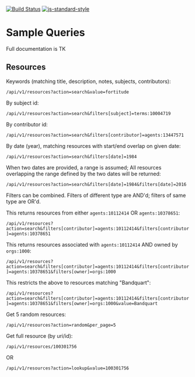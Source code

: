 [![Build Status](https://travis-ci.org/nypl-registry/registry-api.svg?branch=master)](https://travis-ci.org/nypl-registry/registry-api) [![js-standard-style](https://img.shields.io/badge/code%20style-standard-brightgreen.svg)](http://standardjs.com/)

# Sample Queries

Full documentation is TK

## Resources

Keywords (matching title, description, notes, subjects, contributors):

`/api/v1/resources?action=search&value=fortitude`

By subject id:

`/api/v1/resources?action=search&filters[subject]=terms:10004719`

By contributor id:

`/api/v1/resources?action=search&filters[contributor]=agents:13447571`

By date (year), matching resources with start/end overlap on given date:

`/api/v1/resources?action=search&filters[date]=1984`

When two dates are provided, a range is assumed; All resources overlapping the range defined by the two dates will be returned:

`/api/v1/resources?action=search&filters[date]=1984&filters[date]=2016`

Filters can be combined. Filters of different type are AND'd; filters of same type are OR'd.

This returns resources from either `agents:10112414` OR `agents:10378651`:

`/api/v1/resources?action=search&filters[contributor]=agents:10112414&filters[contributor]=agents:10378651`

This returns resources associated with `agents:10112414` AND owned by `orgs:1000`:

`/api/v1/resources?action=search&filters[contributor]=agents:10112414&filters[contributor]=agents:10378651&filters[owner]=orgs:1000`

This restricts the above to resources matching "Bandquart":

`/api/v1/resources?action=search&filters[contributor]=agents:10112414&filters[contributor]=agents:10378651&filters[owner]=orgs:1000&value=Bandquart`

Get 5 random resources:

`/api/v1/resources?action=random&per_page=5`

Get full resource (by uri/id):

`/api/v1/resources/100301756`

OR

`/api/v1/resources?action=lookup&value=100301756`

